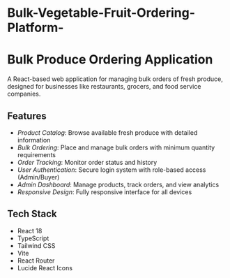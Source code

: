 # Bulk-Vegetable-Fruit-Ordering-Platform-
# Bulk Produce Ordering Application

A React-based web application for managing bulk orders of fresh produce, designed for businesses like restaurants, grocers, and food service companies.

## Features

- *Product Catalog*: Browse available fresh produce with detailed information
- *Bulk Ordering*: Place and manage bulk orders with minimum quantity requirements
- *Order Tracking*: Monitor order status and history
- *User Authentication*: Secure login system with role-based access (Admin/Buyer)
- *Admin Dashboard*: Manage products, track orders, and view analytics
- *Responsive Design*: Fully responsive interface for all devices

## Tech Stack

- React 18
- TypeScript
- Tailwind CSS
- Vite
- React Router
- Lucide React Icons

